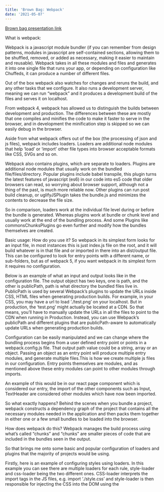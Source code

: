 ```yaml
---
title: 'Brown Bag: Webpack'
date: '2021-05-07'
---
```


[Brown bag presentation link](https://docs.google.com/presentation/d/1_7aPzrBvYmm95WsMScnpkMrGwcJaEp_0hizlbNVJZHY/edit?usp=sharing)

What is webpack:

Webpack is a javascript module bundler (if you can remember from design patterns, modules in javascript are self-contained sections, allowing them to be shuffled, removed, or added as necessary, making it easier to maintain and reusable). Webpack takes in all these modules and files and generates it into one single file that runs your app, or depending on configuration like Chuffeds, it can produce a number of different files.

Out of the box webpack also watches for changes and reruns the build, and any other tasks that we configure. It also runs a development server, meaning we can run “webpack” and it produces a development build of the files and serves it on localhost.

From webpack 4, webpack has allowed us to distinguish the builds between development and production. The differences between these are mostly that one compiles and minifies the code to make it faster to serve in the browser, and in development the minification step is skipped so we can easily debug in the browser.

Aside from what webpack offers out of the box (the processing of json and js files), webpack includes loaders. Loaders are additional node modules that help ‘load’ or ‘import’ other file types into browser acceptable formats like CSS, SVGs and so on.

Webpack also contains plugins, which are separate to loaders. Plugins are additional node modules that usually work on the bundled file/files/directory. Popular plugins include babel transpile, this plugin turns the latest features of javascript (es6) in our code into es5 code that older browsers can read, so worrying about browser support, although not a thing of the past, is much more reliable now. Other plugins can run post build cleanup, or uglifyJSPlugin takes the bundle.js and minimizes the contents to decrease the file size.

So in comparison, loaders work at the individual file level during or before the bundle is generated. Whereas plugins work at bundle or chunk level and usually work at the end of the bundling process. And some Plugins like commonsChunksPlugins go even further and modify how the bundles themselves are created.

Basic usage:
How do you use it? So webpack in its simplest form looks for an input file, in most instances this is just index.js file on the root, and it will build whatever is in that file and or imported in there into an dist/output file. This can be configured to look for entry points with a different name, or sub-folders, but as of webpack 5, if you want webpack in its simplest form it requires no configuration.

Below is an example of what an input and output looks like in the configuration file. The output object has two keys, one is path, and the other is publicPath, path is what directory the bundled files live in. PublicPath is used by several Webpack’s plugins to update the URLs inside CSS, HTML files when generating production builds. 
For example, in your CSS, you may have a url to load ‘./test.png’ on your localhost. But in production, the ‘test.png’ might actually be located at a CDN. So that means, you’ll have to manually update the URLs in all the files to point to the CDN when running in Production.
Instead, you can use Webpack’s publicPath and different plugins that are publicPath-aware to automatically update URLs when generating production builds.

Configuration can be easily manipulated and we can change where the bundling process begins from a user defined entry point or points in a webpack.config.js file. That output path value could be a string, array or an object. Passing an object as an entry point will produce multiple entry modules, and generate multiple files.This is how we create multiple js files in our configuration. Entry points themselves are modules, and as mentioned above these entry modules can point to other modules through imports.

An example of this would be in our react page component which is considered our entry, the import of the other components such as Input, TextHeader are considered other modules which have now been imported.

So what exactly happens?
Behind the scenes when you bundle a project, webpack constructs a dependency graph of the project that contains all the necessary modules needed in the application and then packs them together in either one or a few small bundles to be loaded into the browser.

How does webpack do this?
Webpack manages the build process using what’s called “chunks” and “chunks” are smaller pieces of code that are included in the bundles seen in the output.

So that brings me onto some basic and popular configuration of loaders and plugins that the majority of projects would be using.

Firstly, here is an example of configuring styles using loaders. In this example you can see there are multiple loaders for each rule, style-loader and css-loader being the two different ones.
CSS-loader interprets the import tags in the JS files, e.g. import ‘./style.css’ and style-loader is then responsible for injecting the CSS into the DOM using the <style> tags in the html file.

In webpack, the order of the loaders matters and if it’s reversed, it will execute the loaders in the wrong order, and as an example with these two style loaders, if it were to be reversed we would be inserting an empty style file into the DOM.

Other popular loaders for styles would include sass-loader, which as explained by the name interprets the sass styles and compiles it into css to make it readable for the DOM.

This next example makes Babel peprocess all of our react/jsx files. In webpack you use regex to find suitable files that you want to access to either build/create an entry point for.

As mentioned earlier, babel is used for transpiling our code for backwards compatibility to support older browsers.
Babel also creates a source map, a source map takes the transformed code and maps you back to the original code, enabling the browser to reconstruct the original source and present the reconstructed original in the debugger.

Plugins as mentioned before are tools that are run after the bundling process has completed, such as extra optimizations or asset management, in this example the HTML webpack plugin is another popular plugin that has the job of automatically creating a HTML file, and adding the output JS bundle path, so javascript is ready to be served.

Using webpack in development, as mentioned earlier, webpack introduced the differentiation of the environment of building code, this is known as “modes” and was introduced in webpack 4. We can manually set the environment in the command we use, or it will automatically default to production build.

The benefits of having these two modes is because development build will
Build quickly
Less optimized than production (e.g. the minification)
Does not remove comments
Provides more detailed error messages and suggestions (for example encountering error messages such as “p” is not defined, can be seen in production console errors, but in development this would have far more information, what exactly is undefined and the stack trace.
Overall with those past two reasons, it allows for a better debugging experience.

Production build:
Production mode is slower to build since it generates a more optimized bundle, the resulting javascript file is smaller in size as it removes many things that are not needed in production. It performs tree shaking (as mentioned before) anything that isn’t imported will get removed in this optimized build.

Next I’m going to do a small dive into the differences of webpack vs gulp.
Between these two there are lots of similarities in what packages like gulp and Webpack can do, but the main difference is that those are known as task runners, while webpack was born as a module bundler.

Why gulp is popular:

Gulp has been popular and widely used so is very stable. With its popularity came a big library of plugins, such as browserify for hot reloading.
It can be argued that gulp and browserify are much easier to learn and use.

These are all the things necessary for a dev environment, and webpack has them all together and as of version 4, webpack no longer requires a configuration file. So the last point of gulp being easier to learn may now be redundant.
Using gulp, you would have to have multiple other packages in order to achieve the same level of development productivity.
And so that now leads me to why webpack has become more popular.

This is because its a more focused tool, you specify an entry point to your app (it could even be an HTML file with script tags) and webpack analyzes the files and bundles all you need to run the app in a single JavaScript output file (or in more files if you use code splitting)
Detects code that is unused and excludes it during build, mentioned earlier as tree shaking
Serializes the code and only loads it when necessary
Monitor file alterations (reloading during development, not only does it monitor for changes but it also can differentiate between reloading everything, or only reloading the component that has been changed on the page, aka hot module reloading)
Can transpile code
Starts a web server
Makes it easy to import different types of files, images/css etc
A lot of functionality comes out of the box (so basic configuration has already been done for you)

Next, we get to how we can improve our current configuration of webpack.
There are number of ways we can improve our build, plugins such as url-loader can turn our small png files into data uris, turning the images into data uris [benefits of data uri]
A little tidbit from Ben is also that we could look at changing up some of the plugins we do use, babel being one of them. Babel as mentioned transpiles the code, but new plugins have become available such as SWC which also transpiles the code but quicker.

Aside from improvements to plugins we can use, upgrading from our current version of webpack 3 to webpack 5 has vast improvements.

Why we should upgrade:
Improve build performance with persistent caching (instead of building app over and over, only changed parts will be built, whilst reusing the unchanged ones from the cache) and long term caching
Improve bundle size with better tree shaking and code generation
Improve compatibility with the web platform
Prepare for future features by introducing breaking changes now (future proofing our webpack configuration)

Finally here are some of the blockers to upgrade our plugins and webpack.
Currently we are on webpack v3, which requires node v6 or higher, using webpack 4 requires an additional package called webpack-cli, we may need to also update other plugin packages.
Previously we had a blocker of node version in upgrading our webpack from v3 to v5, however this has since been updated by Ben.

At the moment we have a few blockers with plugins, so we will need to upgrade or find alternative plugins, as webpack 5 removes all deprecated features, including plugins that have been removed, some of them that we use are
UglifyJSPlugin
CommonsChunkPlugin
NamedModulesPlugin
NoEmitOnErrorsPlugin

Some of these are because it comes built into webpack now, so they are to be moved from the plugin array to the optimization object.


